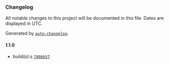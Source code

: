 ### Changelog

All notable changes to this project will be documented in this file. Dates are displayed in UTC.

Generated by [`auto-changelog`](https://github.com/CookPete/auto-changelog).

#### 1.1.0

- build(s):s [`780bb57`](https://github.com/JsantanaRoman/actions-test/commit/780bb574c10c8b9a44f12c9eb7fde1d5ceb9133a)
